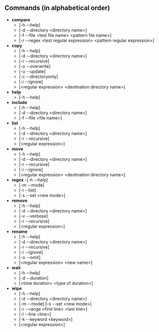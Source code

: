 ## Commands (in alphabetical order)
- **compare**
	- [-h --help]
	- [-d --directory \<directory name\>]
	- [-f --file \<test file name\> \<pattern file name\>]
	- [-r --regex \<test regular expression\> \<pattern regular expression\>]<br>
- **copy**
	- [-h --help]
	- [-d --directory \<directory name\>]
	- [-r --recursive]
	- [-o --overwrite]
	- [-u --update]
	- [-c --directoryonly]
	- [-i --ignore]
	- [\<regular expression\> \<destination directory name\>]<br>
- **help**
	- [-h --help]<br>
- **include**
	- [-h --help]
	- [-d --directory \<directory name\>]
	- [-f --file \<file name\>]<br>
- **list**
	- [-h --help]
	- [-d --directory \<directory name\>]
	- [-r --recursive]
	- [\<regular expression\>]<br>
- **move**
	- [-h --help]
	- [-d --directory \<directory name\>]
	- [-r --recursive]
	- [-i --ignore]
	- [\<regular expression\> \<destination directory name\>]<br>
- **regex**
	-[-h --help]
	- [-m --mode]
	- [-l --list]
	- [-s --set \<new mode\>]<br>
- **remove**
	- [-h --help]
	- [-d --directory \<directory name\>]
	- [-v --verbose]
	- [-r --recursive]
	- [\<regular expression\>]<br>
- **rename**
	- [-h --help]
	- [-d --directory \<directory name\>]
	- [-r --recursive]
	- [-i --ignore]
	- [-o --omit]
	- [\<regular expression\> \<new name\>]<br>
- **wait**
	- [-h --help]
	- [-d --duration]
	- [\<time duration\> \<type of duration\>]<br>
- **wipe**
	- [-h --help]
	- [-d --directory \<directory name\>]
	- [-m --mode] [-s --set \<new mode\>]
	- [-r --range \<first line\> \<last line\>]
	- [-l --line \<line\>]
	- [-k --keyword \<keyword\>]
	- [\<regular expression\>]
